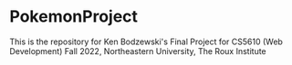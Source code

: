 # PokemonProject
This is the repository for Ken Bodzewski's Final Project for CS5610 (Web Development) Fall 2022, Northeastern University, The Roux Institute